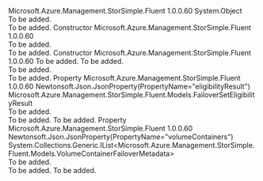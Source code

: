 <Type Name="FailoverSet" FullName="Microsoft.Azure.Management.StorSimple.Fluent.Models.FailoverSet">
  <TypeSignature Language="C#" Value="public class FailoverSet" />
  <TypeSignature Language="ILAsm" Value=".class public auto ansi beforefieldinit FailoverSet extends System.Object" />
  <TypeSignature Language="DocId" Value="T:Microsoft.Azure.Management.StorSimple.Fluent.Models.FailoverSet" />
  <TypeSignature Language="VB.NET" Value="Public Class FailoverSet" />
  <TypeSignature Language="F#" Value="type FailoverSet = class" />
  <AssemblyInfo>
    <AssemblyName>Microsoft.Azure.Management.StorSimple.Fluent</AssemblyName>
    <AssemblyVersion>1.0.0.60</AssemblyVersion>
  </AssemblyInfo>
  <Base>
    <BaseTypeName>System.Object</BaseTypeName>
  </Base>
  <Interfaces />
  <Docs>
    <summary>To be added.</summary>
    <remarks>To be added.</remarks>
  </Docs>
  <Members>
    <Member MemberName=".ctor">
      <MemberSignature Language="C#" Value="public FailoverSet ();" />
      <MemberSignature Language="ILAsm" Value=".method public hidebysig specialname rtspecialname instance void .ctor() cil managed" />
      <MemberSignature Language="DocId" Value="M:Microsoft.Azure.Management.StorSimple.Fluent.Models.FailoverSet.#ctor" />
      <MemberSignature Language="VB.NET" Value="Public Sub New ()" />
      <MemberType>Constructor</MemberType>
      <AssemblyInfo>
        <AssemblyName>Microsoft.Azure.Management.StorSimple.Fluent</AssemblyName>
        <AssemblyVersion>1.0.0.60</AssemblyVersion>
      </AssemblyInfo>
      <Parameters />
      <Docs>
        <summary>To be added.</summary>
        <remarks>To be added.</remarks>
      </Docs>
    </Member>
    <Member MemberName=".ctor">
      <MemberSignature Language="C#" Value="public FailoverSet (System.Collections.Generic.IList&lt;Microsoft.Azure.Management.StorSimple.Fluent.Models.VolumeContainerFailoverMetadata&gt; volumeContainers = null, Microsoft.Azure.Management.StorSimple.Fluent.Models.FailoverSetEligibilityResult eligibilityResult = null);" />
      <MemberSignature Language="ILAsm" Value=".method public hidebysig specialname rtspecialname instance void .ctor(class System.Collections.Generic.IList`1&lt;class Microsoft.Azure.Management.StorSimple.Fluent.Models.VolumeContainerFailoverMetadata&gt; volumeContainers, class Microsoft.Azure.Management.StorSimple.Fluent.Models.FailoverSetEligibilityResult eligibilityResult) cil managed" />
      <MemberSignature Language="DocId" Value="M:Microsoft.Azure.Management.StorSimple.Fluent.Models.FailoverSet.#ctor(System.Collections.Generic.IList{Microsoft.Azure.Management.StorSimple.Fluent.Models.VolumeContainerFailoverMetadata},Microsoft.Azure.Management.StorSimple.Fluent.Models.FailoverSetEligibilityResult)" />
      <MemberSignature Language="VB.NET" Value="Public Sub New (Optional volumeContainers As IList(Of VolumeContainerFailoverMetadata) = null, Optional eligibilityResult As FailoverSetEligibilityResult = null)" />
      <MemberSignature Language="F#" Value="new Microsoft.Azure.Management.StorSimple.Fluent.Models.FailoverSet : System.Collections.Generic.IList&lt;Microsoft.Azure.Management.StorSimple.Fluent.Models.VolumeContainerFailoverMetadata&gt; * Microsoft.Azure.Management.StorSimple.Fluent.Models.FailoverSetEligibilityResult -&gt; Microsoft.Azure.Management.StorSimple.Fluent.Models.FailoverSet" Usage="new Microsoft.Azure.Management.StorSimple.Fluent.Models.FailoverSet (volumeContainers, eligibilityResult)" />
      <MemberType>Constructor</MemberType>
      <AssemblyInfo>
        <AssemblyName>Microsoft.Azure.Management.StorSimple.Fluent</AssemblyName>
        <AssemblyVersion>1.0.0.60</AssemblyVersion>
      </AssemblyInfo>
      <Parameters>
        <Parameter Name="volumeContainers" Type="System.Collections.Generic.IList&lt;Microsoft.Azure.Management.StorSimple.Fluent.Models.VolumeContainerFailoverMetadata&gt;" />
        <Parameter Name="eligibilityResult" Type="Microsoft.Azure.Management.StorSimple.Fluent.Models.FailoverSetEligibilityResult" />
      </Parameters>
      <Docs>
        <param name="volumeContainers">To be added.</param>
        <param name="eligibilityResult">To be added.</param>
        <summary>To be added.</summary>
        <remarks>To be added.</remarks>
      </Docs>
    </Member>
    <Member MemberName="EligibilityResult">
      <MemberSignature Language="C#" Value="public Microsoft.Azure.Management.StorSimple.Fluent.Models.FailoverSetEligibilityResult EligibilityResult { get; set; }" />
      <MemberSignature Language="ILAsm" Value=".property instance class Microsoft.Azure.Management.StorSimple.Fluent.Models.FailoverSetEligibilityResult EligibilityResult" />
      <MemberSignature Language="DocId" Value="P:Microsoft.Azure.Management.StorSimple.Fluent.Models.FailoverSet.EligibilityResult" />
      <MemberSignature Language="VB.NET" Value="Public Property EligibilityResult As FailoverSetEligibilityResult" />
      <MemberSignature Language="F#" Value="member this.EligibilityResult : Microsoft.Azure.Management.StorSimple.Fluent.Models.FailoverSetEligibilityResult with get, set" Usage="Microsoft.Azure.Management.StorSimple.Fluent.Models.FailoverSet.EligibilityResult" />
      <MemberType>Property</MemberType>
      <AssemblyInfo>
        <AssemblyName>Microsoft.Azure.Management.StorSimple.Fluent</AssemblyName>
        <AssemblyVersion>1.0.0.60</AssemblyVersion>
      </AssemblyInfo>
      <Attributes>
        <Attribute>
          <AttributeName>Newtonsoft.Json.JsonProperty(PropertyName="eligibilityResult")</AttributeName>
        </Attribute>
      </Attributes>
      <ReturnValue>
        <ReturnType>Microsoft.Azure.Management.StorSimple.Fluent.Models.FailoverSetEligibilityResult</ReturnType>
      </ReturnValue>
      <Docs>
        <summary>To be added.</summary>
        <value>To be added.</value>
        <remarks>To be added.</remarks>
      </Docs>
    </Member>
    <Member MemberName="VolumeContainers">
      <MemberSignature Language="C#" Value="public System.Collections.Generic.IList&lt;Microsoft.Azure.Management.StorSimple.Fluent.Models.VolumeContainerFailoverMetadata&gt; VolumeContainers { get; set; }" />
      <MemberSignature Language="ILAsm" Value=".property instance class System.Collections.Generic.IList`1&lt;class Microsoft.Azure.Management.StorSimple.Fluent.Models.VolumeContainerFailoverMetadata&gt; VolumeContainers" />
      <MemberSignature Language="DocId" Value="P:Microsoft.Azure.Management.StorSimple.Fluent.Models.FailoverSet.VolumeContainers" />
      <MemberSignature Language="VB.NET" Value="Public Property VolumeContainers As IList(Of VolumeContainerFailoverMetadata)" />
      <MemberSignature Language="F#" Value="member this.VolumeContainers : System.Collections.Generic.IList&lt;Microsoft.Azure.Management.StorSimple.Fluent.Models.VolumeContainerFailoverMetadata&gt; with get, set" Usage="Microsoft.Azure.Management.StorSimple.Fluent.Models.FailoverSet.VolumeContainers" />
      <MemberType>Property</MemberType>
      <AssemblyInfo>
        <AssemblyName>Microsoft.Azure.Management.StorSimple.Fluent</AssemblyName>
        <AssemblyVersion>1.0.0.60</AssemblyVersion>
      </AssemblyInfo>
      <Attributes>
        <Attribute>
          <AttributeName>Newtonsoft.Json.JsonProperty(PropertyName="volumeContainers")</AttributeName>
        </Attribute>
      </Attributes>
      <ReturnValue>
        <ReturnType>System.Collections.Generic.IList&lt;Microsoft.Azure.Management.StorSimple.Fluent.Models.VolumeContainerFailoverMetadata&gt;</ReturnType>
      </ReturnValue>
      <Docs>
        <summary>To be added.</summary>
        <value>To be added.</value>
        <remarks>To be added.</remarks>
      </Docs>
    </Member>
  </Members>
</Type>
